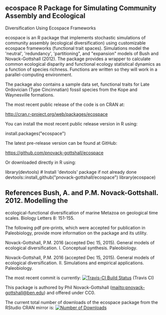 ## ecospace R Package for Simulating Community Assembly and Ecological 
Diversification Using Ecospace Frameworks

ecospace is an R package that implements stochastic simulations of community 
assembly (ecological diversification) using customizable ecospace frameworks 
(functional trait spaces). Simulations model the 'neutral', 'redundancy', 
'partitioning", and "expansion" models of Bush and Novack-Gottshall (2012). The 
package provides a wrapper to calculate common ecological disparity and 
functional ecology statistical dynamics as a function of species richness. 
Functions are written so they will work in a parallel-computing environment.

The package also contains a sample data set, functional traits for Late 
Ordovician (Type Cincinnatian) fossil species from the Kope and Waynesville 
formations.

The most recent public release of the code is on CRAN at:

http://cran.r-project.org/web/packages/ecospace

You can install the most recent public release version in R using:

install.packages("ecospace")

The latest pre-release version can be found at GitHub:

https://github.com/pnovack-gottshall/ecospace

Or downloaded directly in R using:

library(devtools)   # Install 'devtools' package if not already done 
devtools::install_github("pnovack-gottshall/ecospace") library(ecospace)

## References Bush, A. and P.M. Novack-Gottshall. 2012. Modelling the 
ecological-functional diversification of marine Metazoa on geological time 
scales. Biology Letters 8: 151-155.

The following pdf pre-prints, which were accepted for publication in 
Paleobiology, provide more information on the package and its utility.

Novack-Gottshall, P.M. 2016 (accepted Dec 15, 2015). General models of 
ecological diversification. I. Conceptual synthesis. Paleobiology.

Novack-Gottshall, P.M. 2016 (accepted Dec 15, 2015). General models of
ecological diversification. II. Simulations and empirical applications.
Paleobiology.

The most recent commit is currently: [![Travis-CI Build 
Status](https://travis-ci.org/pnovack-gottshall/ecospace.svg?branch=master)](https://travis-ci.org/pnovack-gottshall/ecospace)
(Travis CI)

This package is authored by Phil Novack-Gottshall 
(<mailto:pnovack-gottshall@ben.edu>) and offered under CC0.

The current total number of downloads of the ecospace package from the RStudio 
CRAN mirror is: [![Number of 
Downloads](http://cranlogs.r-pkg.org/badges/grand-total/ecospace)](https://github.com/metacran/cranlogs.app)
